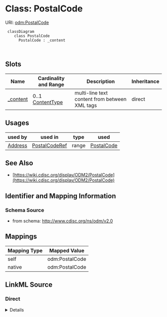 # Class: PostalCode



URI: [odm:PostalCode](http://www.cdisc.org/ns/odm/v2.0/PostalCode)



```mermaid
 classDiagram
    class PostalCode
      PostalCode : _content
        
      
```




<!-- no inheritance hierarchy -->


## Slots

| Name | Cardinality and Range | Description | Inheritance |
| ---  | --- | --- | --- |
| [_content](_content.md) | 0..1 <br/> [ContentType](ContentType.md) | multi-line text content from between XML tags | direct |





## Usages

| used by | used in | type | used |
| ---  | --- | --- | --- |
| [Address](Address.md) | [PostalCodeRef](PostalCodeRef.md) | range | [PostalCode](PostalCode.md) |






## See Also

* [https://wiki.cdisc.org/display/ODM2/PostalCode](https://wiki.cdisc.org/display/ODM2/PostalCode)

## Identifier and Mapping Information







### Schema Source


* from schema: http://www.cdisc.org/ns/odm/v2.0





## Mappings

| Mapping Type | Mapped Value |
| ---  | ---  |
| self | odm:PostalCode |
| native | odm:PostalCode |





## LinkML Source

<!-- TODO: investigate https://stackoverflow.com/questions/37606292/how-to-create-tabbed-code-blocks-in-mkdocs-or-sphinx -->

### Direct

<details>
```yaml
name: PostalCode
from_schema: http://www.cdisc.org/ns/odm/v2.0
see_also:
- https://wiki.cdisc.org/display/ODM2/PostalCode
slots:
- _content
slot_usage:
  range:
    name: range
    id_prefixes:
    - text
class_uri: odm:PostalCode

```
</details>

### Induced

<details>
```yaml
name: PostalCode
from_schema: http://www.cdisc.org/ns/odm/v2.0
see_also:
- https://wiki.cdisc.org/display/ODM2/PostalCode
slot_usage:
  range:
    name: range
    id_prefixes:
    - text
attributes:
  name: _content
  description: multi-line text content from between XML tags
  from_schema: http://www.cdisc.org/ns/odm/v2.0
  rank: 1000
  alias: _content
  owner: PostalCode
  domain_of:
  - TranslatedText
  - CheckValue
  - Code
  - WorkflowEnd
  - UserName
  - Prefix
  - Suffix
  - FullName
  - GivenName
  - FamilyName
  - StreetName
  - HouseNumber
  - City
  - StateProv
  - Country
  - PostalCode
  - OtherText
  - Meaning
  - LegalReason
  - DateTimeStamp
  - ReasonForChange
  - SourceID
  - FlagValue
  - FlagType
  - Value
  range: _contentType
  inlined: true
class_uri: odm:PostalCode

```
</details>